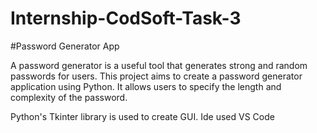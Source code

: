 # Internship-CodSoft-Task-3

#Password Generator App

A password generator is a useful tool that generates strong and random passwords for users. This project aims to create a
password generator application using Python. It allows users to specify the length and complexity of the password.

Python's Tkinter library is used to create GUI. Ide used VS Code
